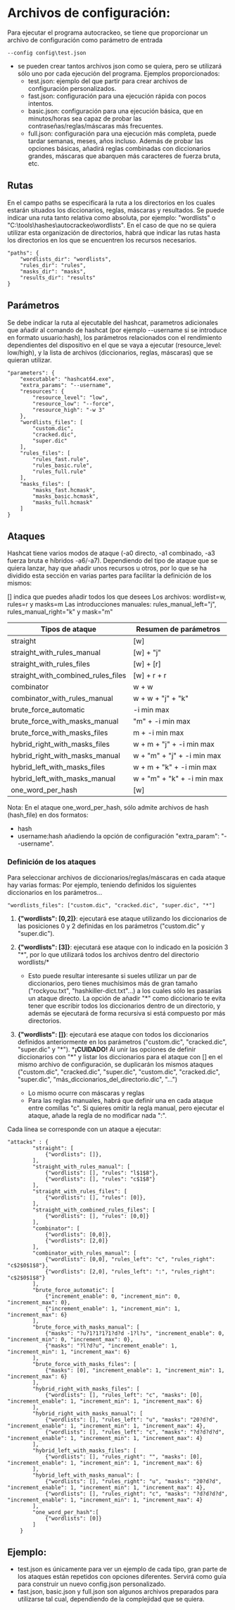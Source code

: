 # Archivos de configuración:
Para ejecutar el programa autocrackeo, se tiene que proporcionar un archivo de configuración como parámetro de entrada 
```
--config config\test.json
```

* se pueden crear tantos archivos json como se quiera, pero se utilizará sólo uno por cada ejecución del programa. Ejemplos proporcionados:
	* test.json: ejemplo del que partir para crear archivos de configuración personalizados.
	* fast.json: configuración para una ejecución rápida con pocos intentos.
	* basic.json: configuración para una ejecución básica, que en minutos/horas sea capaz de probar las contraseñas/reglas/máscaras más frecuentes.
	* full.json: configuración para una ejecución más completa, puede tardar semanas, meses, años incluso. Además de probar las opciones básicas, añadirá reglas combinadas con diccionarios grandes, máscaras que abarquen más caracteres de fuerza bruta, etc.

## Rutas
En el campo paths se especificará la ruta a los directorios en los cuales estarán situados los diccionarios, reglas, máscaras y resultados. Se puede indicar una ruta tanto relativa como absoluta, por ejemplo: "wordlists" o "C:\\tools\\hashes\\autocrackeo\\wordlists". En el caso de que no se quiera utilizar esta organización de directorios, habrá que indicar las rutas hasta los directorios en los que se encuentren los recursos necesarios.
```
"paths": {
	"wordlists_dir": "wordlists",
	"rules_dir": "rules",
	"masks_dir": "masks",
	"results_dir": "results"
}
```

## Parámetros
Se debe indicar la ruta al ejecutable del hashcat, parametros adicionales que añadir al comando de hashcat (por ejemplo --username si se introduce en formato usuario:hash), los parámetros relacionados con el rendimiento dependientes del dispositivo en el que se vaya a ejecutar (resource_level: low/high), y la lista de archivos (diccionarios, reglas, máscaras) que se quieran utilizar.
```
"parameters": {
	"executable": "hashcat64.exe",
	"extra_params": "--username",
	"resources": {
		"resource_level": "low",
		"resource_low": "--force",
		"resource_high": "-w 3"
	},
	"wordlists_files": [
		"custom.dic",
		"cracked.dic",
		"super.dic"
	],
	"rules_files": [
		"rules_fast.rule",
		"rules_basic.rule",
		"rules_full.rule"
	],
	"masks_files": [
		"masks_fast.hcmask",
		"masks_basic.hcmask",
		"masks_full.hcmask"
	]
}
```

## Ataques
Hashcat tiene varios modos de ataque (-a0 directo, -a1 combinado, -a3 fuerza bruta e híbridos -a6/-a7). Dependiendo del tipo de ataque que se quiera lanzar, hay que añadir unos recursos u otros, por lo que se ha dividido esta sección en varias partes para facilitar la definición de los mismos:

[] indica que puedes añadir todos los que desees
Los archivos: wordlist=w, rules=r y masks=m
Las introducciones manuales: rules_manual_left="j", rules_manual_right="k" y mask="m" 

| Tipos de ataque                    | Resumen de parámetros      |
|------------------------------------|----------------------------|
| straight                           | [w]                        |
| straight_with_rules_manual         | [w] + "j"                  |
| straight_with_rules_files          | [w] + [r]                  |
| straight_with_combined_rules_files | [w] + r + r                |
| combinator                         | w + w                      |
| combinator_with_rules_manual       | w + w + "j" + "k"          |
| brute_force_automatic              | -i min max                 |
| brute_force_with_masks_manual      | "m" + -i min max           |
| brute_force_with_masks_files       | m + -i min max             |
| hybrid_right_with_masks_files      | w + m + "j" + -i min max   |
| hybrid_right_with_masks_manual     | w + "m" + "j" + -i min max |
| hybrid_left_with_masks_files       | w + m + "k" + -i min max   |
| hybrid_left_with_masks_manual      | w + "m" + "k" + -i min max |
| one_word_per_hash                  | [w]                        |

Nota: En el ataque one_word_per_hash, sólo admite archivos de hash (hash_file) en dos formatos:
* hash
* username:hash añadiendo la opción de configuración "extra_param": "--username".

### Definición de los ataques
Para seleccionar archivos de diccionarios/reglas/máscaras en cada ataque hay varias formas:
Por ejemplo, teniendo definidos los siguientes diccionarios en los parámetros...
```
"wordlists_files": ["custom.dic", "cracked.dic", "super.dic", "*"]
```
1. **{"wordlists": [0,2]}**: ejecutará ese ataque utilizando los diccionarios de las posiciones 0 y 2 definidas en los parámetros ("custom.dic" y "super.dic").
2. **{"wordlists": [3]}**: ejecutará ese ataque con lo indicado en la posición 3 "\*", por lo que utilizará todos los archivos dentro del directorio wordlists/*
	* Esto puede resultar interesante si sueles utilizar un par de diccionarios, pero tienes muchísimos más de gran tamaño ("rockyou.txt", "hashkiller-dict.txt"...) a los cuales sólo les pasarías un ataque directo. La opción de añadir "\*" como diccionario te evita tener que escribir todos los diccionarios dentro de un directorio, y además se ejecutará de forma recursiva si está compuesto por más directorios.
3. **{"wordlists": []}**: ejecutará ese ataque con todos los diccionarios definidos anteriormente en los parámetros ("custom.dic", "cracked.dic", "super.dic" y "*").
	***¡CUIDADO!** Al unir las opciones de definir diccionarios con "\*" y listar los diccionarios para el ataque con [] en el mismo archivo de configuración, se duplicarán los mismos ataques ("custom.dic", "cracked.dic", "super.dic", "custom.dic", "cracked.dic", "super.dic", "más_diccionarios_del_directorio.dic", "...")

	* Lo mismo ocurre con máscaras y reglas
	* Para las reglas manuales, habrá que definir una en cada ataque entre comillas "c". Si quieres omitir la regla manual, pero ejecutar el ataque, añade la regla de no modificar nada ":".

Cada línea se corresponde con un ataque a ejecutar:
```
"attacks" : {
		"straight": [
			{"wordlists": []},
		],
		"straight_with_rules_manual": [
			{"wordlists": [], "rules": "l$1$8"},
			{"wordlists": [], "rules": "c$1$8"}
		],
		"straight_with_rules_files": [
			{"wordlists": [], "rules": [0]},
		],
		"straight_with_combined_rules_files": [
			{"wordlists": [], "rules": [0,0]}
		],
		"combinator": [
			{"wordlists": [0,0]},
			{"wordlists": [2,0]}
		],
		"combinator_with_rules_manual": [
			{"wordlists": [0,0], "rules_left": "c", "rules_right": "c$2$0$1$8"},
			{"wordlists": [2,0], "rules_left": ":", "rules_right": "c$2$0$1$8"}
		],
		"brute_force_automatic": [
			{"increment_enable": 0, "increment_min": 0, "increment_max": 0},
			{"increment_enable": 1, "increment_min": 1, "increment_max": 6}
		],
		"brute_force_with_masks_manual": [
			{"masks": "?u?1?1?1?1?d?d -1?l?s", "increment_enable": 0, "increment_min": 0, "increment_max": 0},
			{"masks": "?l?d?u", "increment_enable": 1, "increment_min": 1, "increment_max": 6}			
		],
		"brute_force_with_masks_files": [
			{"masks": [0], "increment_enable": 1, "increment_min": 1, "increment_max": 6}
		],
		"hybrid_right_with_masks_files": [
			{"wordlists": [], "rules_left": "c", "masks": [0], "increment_enable": 1, "increment_min": 1, "increment_max": 6}
		],
		"hybrid_right_with_masks_manual": [
			{"wordlists": [], "rules_left": "u", "masks": "20?d?d", "increment_enable": 1, "increment_min": 1, "increment_max": 4},
			{"wordlists": [], "rules_left": "c", "masks": "?d?d?d?d", "increment_enable": 1, "increment_min": 1, "increment_max": 4}
		],
		"hybrid_left_with_masks_files": [
			{"wordlists": [], "rules_right": "", "masks": [0], "increment_enable": 1, "increment_min": 1, "increment_max": 6}		
		],
		"hybrid_left_with_masks_manual": [
			{"wordlists": [], "rules_right": "u", "masks": "20?d?d", "increment_enable": 1, "increment_min": 1, "increment_max": 4},
			{"wordlists": [], "rules_right": "c", "masks": "?d?d?d?d", "increment_enable": 1, "increment_min": 1, "increment_max": 4}
		],
		"one_word_per_hash":[
			{"wordlists": [0]}
		]
	}
```

## Ejemplo:
* test.json es únicamente para ver un ejemplo de cada tipo, gran parte de los ataques están repetidos con opciones diferentes. Servirá como guía para construir un nuevo config.json personalizado.
* fast.json, basic.json y full.json son algunos archivos preparados para utilizarse tal cual, dependiendo de la complejidad que se quiera.